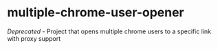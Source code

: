 # multiple-chrome-user-opener
*Deprecated* - Project that opens multiple chrome users to a specific link with proxy support
